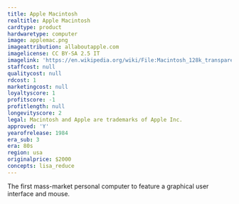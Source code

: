 ```yaml
---
title: Apple Macintosh
realtitle: Apple Macintosh
cardtype: product
hardwaretype: computer
image: applemac.png
imageattribution: allaboutapple.com
imagelicense: CC BY-SA 2.5 IT
imagelink: 'https://en.wikipedia.org/wiki/File:Macintosh_128k_transparency.png'
staffcost: null
qualitycost: null
rdcost: 1
marketingcost: null
loyaltyscore: 1
profitscore: -1
profitlength: null
longevityscore: 2
legal: Macintosh and Apple are trademarks of Apple Inc.
approved: 'Y'
yearofrelease: 1984
era_sub: 3
era: 80s
region: usa
originalprice: $2000
concepts: lisa_reduce
---
```


The first mass-market personal computer to feature a graphical user interface and mouse.
